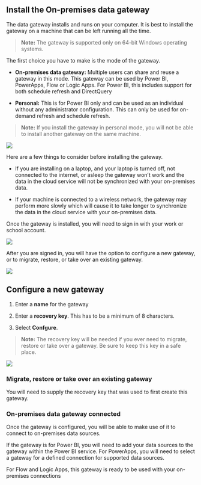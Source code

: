 ## Install the On-premises data gateway

The data gateway installs and runs on your computer. It is best to install the gateway on a machine that can be left running all the time.

> **Note:** The gateway is supported only on 64-bit Windows operating systems.

The first choice you have to make is the mode of the gateway.

-	**On-premises data gateway:** Multiple users can share and reuse a gateway in this mode. This gateway can be used by Power BI, PowerApps, Flow or Logic Apps. For Power BI, this includes support for both schedule refresh and DirectQuery

-	**Personal:** This is for Power BI only and can be used as an individual without any administrator configuration. This can only be used for on-demand refresh and schedule refresh.

> **Note:** If you install the gateway in personal mode, you will not be able to install another gateway on the same machine. 

![](media/powerbi-gateway-onprem/TODO.png)

Here are a few things to consider before installing the gateway.

-	If you are installing on a laptop, and your laptop is turned off, not connected to the internet, or asleep the gateway won’t work and the data in the cloud service will not be synchronized with your on-premises data.

-	If your machine is connected to a wireless network, the gateway may perform more slowly which will cause it to take longer to synchronize the data in the cloud service with your on-premises data.

Once the gateway is installed, you will need to sign in with your work or school account.

![](media/powerbi-gateway-onprem/TODO.png)

After you are signed in, you will have the option to configure a new gateway, or to migrate, restore, or take over an existing gateway.

![](media/powerbi-gateway-onprem/TODO.png)

## Configure a new gateway

1.	Enter a **name** for the gateway

2.	Enter a **recovery key**. This has to be a minimum of 8 characters.

3.	Select **Confgure**.

> **Note:** The recovery key will be needed if you ever need to migrate, restore or take over a gateway. Be sure to keep this key in a safe place.

![](media/powerbi-gateway-onprem/TODO.png)

### Migrate, restore or take over an existing gateway

You will need to supply the recovery key that was used to first create this gateway. 

### On-premises data gateway connected

Once the gateway is configured, you will be able to make use of it to connect to on-premises data sources. 

If the gateway is for Power BI, you will need to add your data sources to the gateway within the Power BI service. For PowerApps, you will need to select a gateway for a defined connection for supported data sources.

For Flow and Logic Apps, this gateway is ready to be used with your on-premises connections 